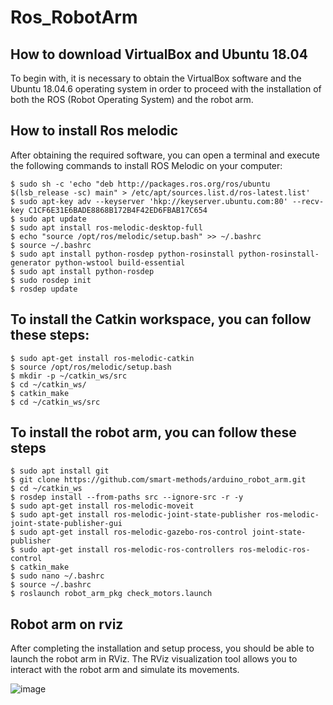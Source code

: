 # Ros_RobotArm

## How to download VirtualBox and Ubuntu 18.04
To begin with, it is necessary to obtain the VirtualBox software and the Ubuntu 18.04.6 operating system in order to proceed with the installation of both the ROS (Robot Operating System) and the robot arm.

## How to install Ros melodic
After obtaining the required software, you can open a terminal and execute the following commands to install ROS Melodic on your computer:
```
$ sudo sh -c 'echo "deb http://packages.ros.org/ros/ubuntu $(lsb_release -sc) main" > /etc/apt/sources.list.d/ros-latest.list'
$ sudo apt-key adv --keyserver 'hkp://keyserver.ubuntu.com:80' --recv-key C1CF6E31E6BADE8868B172B4F42ED6FBAB17C654
$ sudo apt update
$ sudo apt install ros-melodic-desktop-full
$ echo "source /opt/ros/melodic/setup.bash" >> ~/.bashrc
$ source ~/.bashrc
$ sudo apt install python-rosdep python-rosinstall python-rosinstall-generator python-wstool build-essential
$ sudo apt install python-rosdep
$ sudo rosdep init
$ rosdep update
```
## To install the Catkin workspace, you can follow these steps:
```
$ sudo apt-get install ros-melodic-catkin
$ source /opt/ros/melodic/setup.bash
$ mkdir -p ~/catkin_ws/src
$ cd ~/catkin_ws/
$ catkin_make
$ cd ~/catkin_ws/src
```
## To install the robot arm, you can follow these steps
```
$ sudo apt install git
$ git clone https://github.com/smart-methods/arduino_robot_arm.git 
$ cd ~/catkin_ws
$ rosdep install --from-paths src --ignore-src -r -y
$ sudo apt-get install ros-melodic-moveit
$ sudo apt-get install ros-melodic-joint-state-publisher ros-melodic-joint-state-publisher-gui
$ sudo apt-get install ros-melodic-gazebo-ros-control joint-state-publisher
$ sudo apt-get install ros-melodic-ros-controllers ros-melodic-ros-control
$ catkin_make
$ sudo nano ~/.bashrc
$ source ~/.bashrc
$ roslaunch robot_arm_pkg check_motors.launch
```

## Robot arm on rviz
After completing the installation and setup process, you should be able to launch the robot arm in RViz. The RViz visualization tool allows you to interact with the robot arm and simulate its movements.

![image](https://github.com/Zahrah794/Ros_RobotArm/assets/139267881/ee8c1307-b81b-47ad-a3d1-cd2bc78ab538)








